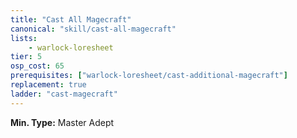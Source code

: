 ```yaml
---
title: "Cast All Magecraft"
canonical: "skill/cast-all-magecraft"
lists:
    - warlock-loresheet
tier: 5
osp_cost: 65
prerequisites: ["warlock-loresheet/cast-additional-magecraft"]
replacement: true
ladder: "cast-magecraft"
---
```

**Min. Type:** Master Adept
